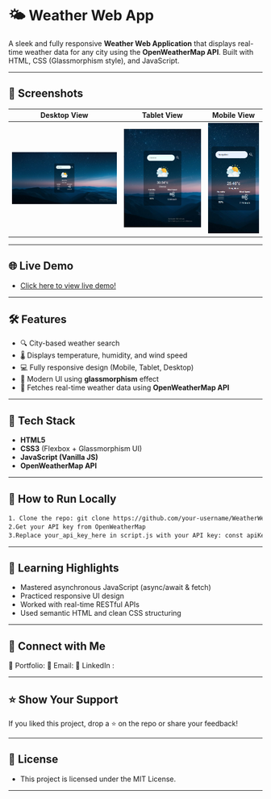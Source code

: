 # 🌤️ Weather Web App

A sleek and fully responsive **Weather Web Application** that displays real-time weather data for any city using the **OpenWeatherMap API**. Built with HTML, CSS (Glassmorphism style), and JavaScript.

---

## 📸 Screenshots

| Desktop View | Tablet View | Mobile View |
|--------------|-------------|-------------|
| ![Desktop](./src/github/desktop-view.png) | ![Tablet](./src/github/tablet-view.png) | ![Mobile](./src/github/mobile-view.png) |

---

## 🌐 Live Demo

- [Click here to view live demo!](https://deeps1970.github.io/ApexPlanet-Task3-Internship/)

---

## 🛠️ Features

- 🔍 City-based weather search  
- 🌡️ Displays temperature, humidity, and wind speed  
- 💻 Fully responsive design (Mobile, Tablet, Desktop)  
- 🧊 Modern UI using **glassmorphism** effect  
- 🔄 Fetches real-time weather data using **OpenWeatherMap API**

---

## 🚀 Tech Stack

- **HTML5**
- **CSS3** (Flexbox + Glassmorphism UI)
- **JavaScript (Vanilla JS)**
- **OpenWeatherMap API**

---

## 🔧 How to Run Locally

   ```bash
1. Clone the repo: git clone https://github.com/your-username/WeatherWebApp.git
2.Get your API key from OpenWeatherMap
3.Replace your_api_key_here in script.js with your API key: const apiKey = "your_api_key_here";
```

---

## 🧠 Learning Highlights

- Mastered asynchronous JavaScript (async/await & fetch)
- Practiced responsive UI design
- Worked with real-time RESTful APIs
- Used semantic HTML and clean CSS structuring

---

## 📣 Connect with Me

📌 Portfolio: [](https://deeps1970.github.io/Deeps1970/)
📧 Email: [](mailto:thiagarajandeepu2007@gmail.com)
🔗 LinkedIn : [](https://www.linkedin.com/in/deepak1970/)

---

## ⭐️ Show Your Support

If you liked this project, drop a ⭐️ on the repo or share your feedback!

---

## 📄 License

- This project is licensed under the MIT License.

---
